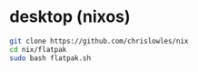 # desktop (nixos)
```bash
git clone https://github.com/chrislowles/nix
cd nix/flatpak
sudo bash flatpak.sh
```